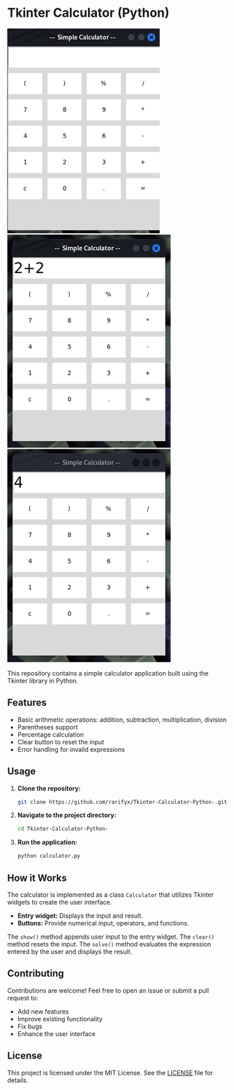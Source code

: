 
# Tkinter Calculator (Python)

![Calculator Screenshot](calculator_screenshot.png)
![Calculator Screenshot](calculator_screenshot1.png)
![Calculator Screenshot](calculator_screenshot2.png)

This repository contains a simple calculator application built using the Tkinter library in Python.

## Features

* Basic arithmetic operations: addition, subtraction, multiplication, division
* Parentheses support
* Percentage calculation
* Clear button to reset the input
* Error handling for invalid expressions

## Usage

1. **Clone the repository:**
   ```bash
   git clone https://github.com/rarifyx/Tkinter-Calculator-Python-.git
   ```

2. **Navigate to the project directory:**
   ```bash
   cd Tkinter-Calculator-Python-
   ```

3. **Run the application:**
   ```bash
   python calculator.py
   ```

## How it Works

The calculator is implemented as a class `Calculator` that utilizes Tkinter widgets to create the user interface. 

* **Entry widget:** Displays the input and result.
* **Buttons:** Provide numerical input, operators, and functions.

The `show()` method appends user input to the entry widget. The `clear()` method resets the input. The `solve()` method evaluates the expression entered by the user and displays the result.

## Contributing

Contributions are welcome! Feel free to open an issue or submit a pull request to:

* Add new features
* Improve existing functionality
* Fix bugs
* Enhance the user interface

## License

This project is licensed under the MIT License. See the [LICENSE](LICENSE) file for details.
